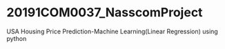 # 20191COM0037_NasscomProject
USA Housing Price Prediction-Machine Learning(Linear Regression) using python
